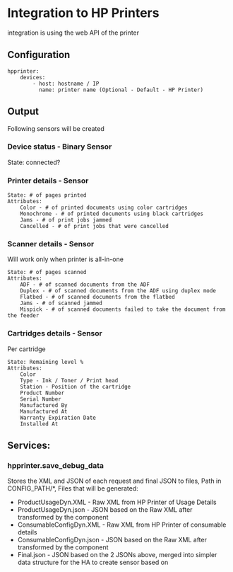 # Integration to HP Printers
integration is using the web API of the printer

## Configuration
```
hpprinter:
    devices:
        - host: hostname / IP
          name: printer name (Optional - Default - HP Printer)
```

## Output
Following sensors will be created

### Device status - Binary Sensor
State: connected?

### Printer details - Sensor
```
State: # of pages printed
Attributes:
    Color - # of printed documents using color cartridges
    Monochrome - # of printed documents using black cartridges
    Jams - # of print jobs jammed
    Cancelled - # of print jobs that were cancelled
```

### Scanner details - Sensor
Will work only when printer is all-in-one

```
State: # of pages scanned
Attributes:
    ADF - # of scanned documents from the ADF
    Duplex - # of scanned documents from the ADF using duplex mode
    Flatbed - # of scanned documents from the flatbed
    Jams - # of scanned jammed
    Mispick - # of scanned documents failed to take the document from the feeder
```

### Cartridges details - Sensor
Per cartridge
   
```
State: Remaining level %
Attributes:
    Color
    Type - Ink / Toner / Print head
    Station - Position of the cartridge
    Product Number
    Serial Number
    Manufactured By
    Manufactured At
    Warranty Expiration Date
    Installed At
```

## Services:
### hpprinter.save_debug_data
Stores the XML and JSON of each request and final JSON to files, Path in CONFIG_PATH/*,
Files that will be generated:
 - ProductUsageDyn.XML - Raw XML from HP Printer of Usage Details
 - ProductUsageDyn.json - JSON based on the Raw XML after transformed by the component
 - ConsumableConfigDyn.XML - Raw XML from HP Printer of consumable details
 - ConsumableConfigDyn.json - JSON based on the Raw XML after transformed by the component
 - Final.json - JSON based on the 2 JSONs above, merged into simpler data structure for the HA to create sensor based on
